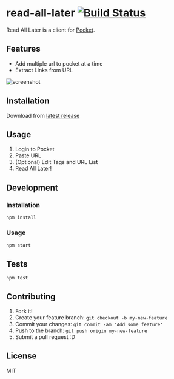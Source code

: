# read-all-later [![Build Status](https://travis-ci.org/azu/read-all-later.svg?branch=master)](https://travis-ci.org/azu/read-all-later)

Read All Later is a client for [Pocket](https://getpocket.com/).

## Features

- Add multiple url to pocket at a time
- Extract Links from URL

![screenshot](https://monosnap.com/file/Nfmsv7pvQ4QeRPVmmP6AGDVbwnKby1.png)

## Installation

Download from [latest release](https://github.com/azu/read-all-later/releases/latest)

## Usage
    
1. Login to Pocket
2. Paste URL
3. (Optional) Edit Tags and URL List
4. Read All Later!


## Development

### Installation

    npm install

### Usage

    npm start

## Tests

    npm test

## Contributing

1. Fork it!
2. Create your feature branch: `git checkout -b my-new-feature`
3. Commit your changes: `git commit -am 'Add some feature'`
4. Push to the branch: `git push origin my-new-feature`
5. Submit a pull request :D

## License

MIT